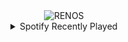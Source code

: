 <div align="center">
<picture>
    <source media="(prefers-color-scheme: dark)" srcset="https://i.ibb.co/Xx4dzyXy/output-gif.gif">
    <source media="(prefers-color-scheme: light)" srcset="https://i.ibb.co/Xx4dzyXy/output-gif.gif">
    <img alt="RENOS" src="https://i.ibb.co/Xx4dzyXy/output-gif.gif">
</picture>
<details>
<summary>Spotify Recently Played</summary>
<img src="https://spotify-recently-played-readme.vercel.app/api?user=31d6d6zerc5ct6kck32na2ozsqf4&unique=1&width=400" alt="Spotify" />
</details>
</div>

<!-- Image deletion URL: https://ibb.co/0yXWfBqB/425911c5cf104af3df9e4278c9adfa1e -->